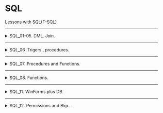 # SQL
 Lessons with SQL(T-SQL)

---

<details><summary> SQL_01-05. DML. Join.   </summary><p>


### SQL(MsSQL)
SQL
- T-SQL версия ,(tansact)

- DDL(data defination language) - для создания ,удаления ,изменения БД
- DML - работа с существующей БД
- DCL - для управления доступами к БД
  
[metanit](https://metanit.com/ "https://metanit.com/")

```SQL
create database my_second_db
go
use my_second_db
go
create table my_table
(
id int identity not null primary key,
first_name nvarchar(30) not null,
last_name nvarchar(30) not null,
phone_number int
);
```

---

### Commands:

```SQL
create database Films
go
use Films
create table Film
(
Id int identity primary key not null,
Title nvarchar(60) not null,
Director nvarchar(30) ,
R_year int check(r_year>1900) default 1901,
Country nvarchar(20),
genre nvarchar(100)
);
```

```SQL
insert into Film(Title,Director,R_year,Country,genre)
values
('Titanic','Cameron',1999,'USA','comedy'),
('Terminator','Cameron',2000,'USA','horror'),
('Dampo','Jack',1999,'USA','comedy'),
('Bompo','ss',1999,'USA','comedy'),
('Pimpa','Camerwon',1999,'USA','triller');
```

```SQL
select Title as 'Название',genre as 'Жанр' from Film
where R_year>=1999
;
```


```SQL
update Film
set Country='USA'
where Country='UA' and Id=1 ;
```

```SQL
delete from Film
where Title='Bompo';
```

---

### Нормализация :
- Каждая ячейка хранит только атомарное(неделимое) значение 
- Нет составных ключей , только уникальный идентификатор
- Нет зависимостей полей от неключевых полей

>Внешние ключи - поля которые хранят первичные ключи (обычно отдельная таблица внешних ключей)  
С помощью этих ключей производится взаимодействие между таблицами  

Задачи http://www.sql-ex.ru/



---


## Агрегирование - если нужно что то из многих ( напр sum , avg , count).  

## Джойны - для обьеденения данных из нескольких таблиц
- Inner join - показывает если инфа есть в обоих полях(пересекающаяся часть/общее из двух таблиц) , join просто - всегда Inner ,может опускаться
- Outer join - (left,right,full могут опускать outer )
    - Outer left join - все данные из левой , и соответствие из правой (если оно есть или нул)
    - Outer right join - наоборот
    - Outer full join - все со всем

>Коротко : join , left join ,right join , full join.  


</p></details>

---

<details><summary> SQL_06 .Trigers , procedures. </summary><p>

[Trigers,procedures](SQL/CW_06/main.sql "SQL/CW_06/main.sql")   

---

<details><summary> Insert trigger example </summary><p>

```SQL

create trigger CheckDateTrigger 
on book.Books 
for insert 
as 
begin    
    declare @InsDate smalldatetime 
    -- получаем дату издательства книги, которая добавляется    
    select @InsDate = DateOfPublish     
    from inserted 
    -- проверяем, сколько прошло дней со дня издания    
        if (@InsDate <= getdate()-30)    
            begin        
            raiserror('Это старая книга и данные о ней добавлены не будут ',0,1)        
            rollback transaction    
            end
        else        
            PRINT(' Данные добавлены успешно ') 
        End 

```

</p></details>

---

<details><summary> Delete trigger example </summary><p>

```SQL

create trigger CheckBookDelete 
on book.Books 
for delete 
as 
begin    
    declare @NameBook varchar(25), @BestBook varchar(25) 
    -- Получаем название удаляемой книги    
    select @NameBook = deleted.NameBook    
    from deleted     
    declare @Zvit table (nameB varchar(25), quantity int) 
    -- Получаем информацию о названиях книг и их количестве продаж (популярность)    
    insert @Zvit        
    select b.NameBook, count(s.id_book)         
    from book.Books b, sale.Sales s       
    where b.id_book = s.id_book
    group by b.NameBook 
    -- находим самую продаваемую книгу    
    select @BestBook = z.nameB    
    from @Zvit z    
    where z.quantity = (select max(quantity)                         
    from @Zvit) 
    -- проверяем, совпали ли названия     
    if (@BestBook = @NameBook)    
        begin        
            raiserror("Вы не можете удалить эту книгу ",0,1)        
            rollback transaction    
        end    
    else    
        begin        
            print ("Книга удалена успешно ")    
        end 
end 

```

</p></details>

---

<details><summary> Delete trigger example </summary><p>

```SQL

create trigger NotDeleteComputerScience 
on Books 
instead of delete 
as 
begin 
    declare @ThemeId int 
    -- get the identifier of 'Computer Science' theme 
    select @ThemeId = id 
    from Themes 
    where NameTheme = 'Computer Science' 
    -- check whether the identifier of removing book matches the @ThemeId 
    if exists (select * from deleted where id_theme = @ThemeId) 
        raiserror ('This book cannot be deleted!',0,1) 
end;

```

</p></details>

---

<details><summary> Drop trigger example </summary><p>

```SQL

create trigger NotAlterDropTable 
on DATABASE 
for DROP_TABLE, ALTER_TABLE 
as 
begin 
    print 'Модификация и удаление таблиц запрещены. Обратитесь к администратору.' 
    rollback 
end 

```

</p></details>

---

<details><summary> Logon trigger example </summary><p>

```SQL

use master; 
go 
create trigger TriggerConnection 
on ALL SERVER 
with execute as 'vasja_pupkin' 
for logon 
as 
begin    
    if ORIGINAL_LOGIN()= 'vasja_pupkin'    
    begin        
        print 'Такой логин запрещен на сервере. Обратитесь к администратору.'        
        rollback    
    end 
end

```

</p></details>

---

<details><summary> Print example </summary><p>

>В операторе Print нельзя форматировать строку или конкатенировать (select может)

```SQL

PRINT 'Hello World' 
DECLARE @msg nvarchar(50); 
SET @msg = N'Сегодня '+ CAST(GETDATE() AS nvarchar(30)) + N'.'; 
PRINT @msg;

```

</p></details>

---

<details><summary> If exists example </summary><p>

```SQL

if exists  (select * from book.Books where DateOfPublish between '2006.01.01' and current_timestamp) 
begin 
    PRINT 'Информация про книги' 
    select * 
    from book.Books 
    where DateOfPublish between '01.01.2006' and current_timestamp 
    return 
end

```

</p></details>

---

<details><summary> Case example </summary><p>

```SQL

select 'Book title' = b.NameBook,        
'Topic' = case t.NameTheme                 
            when 'Computer Science' then 'Everything about programming'                  
            when 'Web Technologies' then 'For Web developers'                  
            else 'Leisure reading'                 
          end 
from books b, Themes t 
where b.id_theme = t.id;

```

</p></details>

---

<details><summary> Case example </summary><p>

```SQL

select 'Book title' = b.NameBook,        
'Book price' = case   
                when b.price < 50 then 'Book cheaper than 50'   
                when b.price between 50 and 100 then 'Price ranges between 50 and 100'   
                else 'Book more expensive than 100'   
              end 
from books b;

```

</p></details>

---

<details><summary> Coalesce example </summary><p>

```SQL

-- с оператором case 
select 'Book title' = NameBook,        
'Price' = case   
            when TradePrice IS NOT NULL then TradePrice * Quantity   
            when RetailPrice IS NOT NULL then RetailPrice * Quantity   
          end 
from book.Books; 

-- с использованием функции coalesce 
select 'Book title' = NameBook,        
'Price' = coalesce (TradePrice * Quantity, RetailPrice* Quantity) 
from book.Books;

```

</p></details>

---

<details><summary> Nullif example </summary><p>

```SQL

-- с оператором case
select 'Books' = NameBook,        
'Pressrun' = case         
                when Quantity=0 then NULL        
                else Quantity        
              end 
from books; 

-- с использованием функции nullif 
select 'Books' = NameBook,        
'Pressrun' = NULLIF(Quantity,0) 
from books;

select 'Number of books with not zero quantity' = count(NULLIF(Quantity,0)) 
from books; 

```

</p></details>

---

<details><summary> Recusrsive virtual view example </summary><p>

>Иерархический список тематик и книг

```SQL

WITH Reports(ID_THEME, ID_BOOK, Level_) AS 
(    
    SELECT ID_THEME, ID_BOOK, 1 AS Level_    
    FROM book.Books    
    WHERE ID_THEME IS NULL    
    UNION ALL    
    SELECT b.ID_THEME, b.ID_BOOK, Level_ + 1    
    FROM book.Books b INNER JOIN Reports r        
    ON b.ID_THEME = r.ID_BOOK 
) 
select * 
from Reports 
order by 1; 

```

</p></details>

---

<details><summary> Transaction rollback example </summary><p>

```SQL

begin transaction    -- начало транзакции 
-- 1 
select distinct FirstName 
from book.Authors; 
save transaction pt1  -- первая точка сохранения 
-- 2 
insert into book.Themes(NameTheme) 
values ('MFC') 
save transaction pt2 -- вторая точка сохранения
-- 3 
update book.Authors 
set id_country = (select id_country       
                for global.Country        
                where NameCountry = 'USA') 
-- выбор действия в зависимости от текущего состояния ошибки 
if(@@error >=1 and @@error <= 10) 
    begin 
        print 'Значение ошибки 1..10' 
        rollback transaction pt2 
    end 
else if(@@error > 10) 
    rollback transaction 
else 
    commit transaction 

```

</p></details>

---

</p></details>

---

<details><summary> SQL_07. Procedures and Functions. </summary><p>

---

[Procedures and Functions example](/class_work/lesson_07/main.sql "/class_work/lesson_07/main.sql")   

---

</p></details>

---

<details><summary> SQL_08. Functions. </summary><p>

---

[Functions example](/class_work/lesson_08/main.sql "/class_work/lesson_08/main.sql")   

---

</p></details>

---

<details><summary> SQL_11. WinForms plus DB. </summary><p>

---

[WinForms plus DB example](/class_work/lesson_11 "/class_work/lesson_11")   

[DB Permissions and Roles example from HW](/home_work/HW_11/permissions.sql "/home_work/HW_11/permissions.sql")   
---

</p></details>

---

<details><summary> SQL_12. Permissions and Bkp . </summary><p>

---

[DB Permissions and Roles example](/class_work/lesson_12/permissions.sql "/class_work/lesson_12/permissions.sql")   

[DB Permissions and Roles example from HW](/home_work/HW_12/permissions.sql "/home_work/HW_12/permissions.sql")   

---

</p></details>

